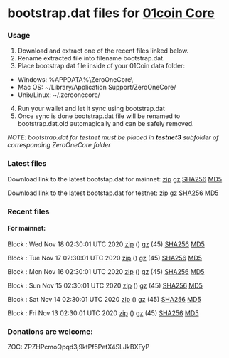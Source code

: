 # bootstrap.dat files for [01coin Core](https://01coin.io)

### Usage

1. Download and extract one of the recent files linked below.
2. Rename extracted file into filename bootstrap.dat.
3. Place bootstrap.dat file inside of your 01Coin data folder:
 - Windows: %APPDATA%\ZeroOneCore\
 - Mac OS: ~/Library/Application Support/ZeroOneCore/
 - Unix/Linux: ~/.zeroonecore/
4. Run your wallet and let it sync using bootstrap.dat
5. Once sync is done bootstrap.dat file will be renamed to bootstrap.dat.old automagically and can be safely removed.

_NOTE: bootstrap.dat for testnet must be placed in **testnet3** subfolder of corresponding ZeroOneCore folder_

### Latest files
Download link to the latest bootstap.dat for mainnet: [zip](https://files.01coin.io/mainnet/bootstrap.dat.zip) [gz](https://files.01coin.io/mainnet/bootstrap.dat.tar.gz) [SHA256](https://files.01coin.io/mainnet/sha256.txt) [MD5](https://files.01coin.io/mainnet/md5.txt)

Download link to the latest bootstap.dat for testnet: [zip](https://files.01coin.io/testnet/bootstrap.dat.zip) [gz](https://files.01coin.io/testnet/bootstrap.dat.tar.gz) [SHA256](https://files.01coin.io/testnet/sha256.txt) [MD5](https://files.01coin.io/testnet/md5.txt)

### Recent files

#### For mainnet:

Block : Wed Nov 18 02:30:01 UTC 2020 [zip](https://files.01coin.io/mainnet/2020-11-18/bootstrap.dat.zip) () [gz](https://files.01coin.io/mainnet/2020-11-18/bootstrap.dat.tar.gz) (45) [SHA256](https://files.01coin.io/mainnet/2020-11-18/sha256.txt) [MD5](https://files.01coin.io/mainnet/2020-11-18/md5.txt)

Block : Tue Nov 17 02:30:01 UTC 2020 [zip](https://files.01coin.io/mainnet/2020-11-17/bootstrap.dat.zip) () [gz](https://files.01coin.io/mainnet/2020-11-17/bootstrap.dat.tar.gz) (45) [SHA256](https://files.01coin.io/mainnet/2020-11-17/sha256.txt) [MD5](https://files.01coin.io/mainnet/2020-11-17/md5.txt)

Block : Mon Nov 16 02:30:01 UTC 2020 [zip](https://files.01coin.io/mainnet/2020-11-16/bootstrap.dat.zip) () [gz](https://files.01coin.io/mainnet/2020-11-16/bootstrap.dat.tar.gz) (45) [SHA256](https://files.01coin.io/mainnet/2020-11-16/sha256.txt) [MD5](https://files.01coin.io/mainnet/2020-11-16/md5.txt)

Block : Sun Nov 15 02:30:01 UTC 2020 [zip](https://files.01coin.io/mainnet/2020-11-15/bootstrap.dat.zip) () [gz](https://files.01coin.io/mainnet/2020-11-15/bootstrap.dat.tar.gz) (45) [SHA256](https://files.01coin.io/mainnet/2020-11-15/sha256.txt) [MD5](https://files.01coin.io/mainnet/2020-11-15/md5.txt)

Block : Sat Nov 14 02:30:01 UTC 2020 [zip](https://files.01coin.io/mainnet/2020-11-14/bootstrap.dat.zip) () [gz](https://files.01coin.io/mainnet/2020-11-14/bootstrap.dat.tar.gz) (45) [SHA256](https://files.01coin.io/mainnet/2020-11-14/sha256.txt) [MD5](https://files.01coin.io/mainnet/2020-11-14/md5.txt)

Block : Fri Nov 13 02:30:01 UTC 2020 [zip](https://files.01coin.io/mainnet/2020-11-13/bootstrap.dat.zip) () [gz](https://files.01coin.io/mainnet/2020-11-13/bootstrap.dat.tar.gz) (45) [SHA256](https://files.01coin.io/mainnet/2020-11-13/sha256.txt) [MD5](https://files.01coin.io/mainnet/2020-11-13/md5.txt)


### Donations are welcome:

ZOC: ZPZHPcmoQpqd3j9ktPf5PetX4SLJkBXFyP

